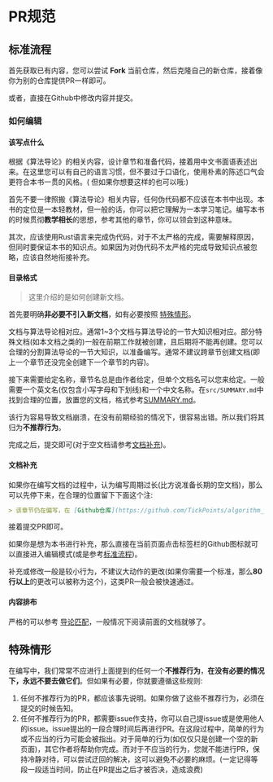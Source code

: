 # PR规范
## 标准流程
首先获取已有内容，您可以尝试 **Fork** 当前仓库，然后克隆自己的新仓库，接着像你为别的仓库提供PR一样即可。

或者，直接在Github中修改内容并提交。
### 如何编辑
#### 该写点什么
根据《算法导论》的相关内容，设计章节和准备代码，接着用中文书面语表述出来。在这里您可以有自己的语言习惯，但不要过于口语化，使用朴素的陈述口气会更符合本书一贯的风格。(
但如果你想要这样的也可以哦:)

首先不要一律照搬《算法导论》相关内容，任何伪代码都不应该在本书中出现。本书的定位是一本轻教材，但一般的话，你可以把它理解为一本学习笔记。编写本书的时候贯彻**教学相长**的思想，参考其他的章节，你可以领会到这种意味。

其次，应该使用Rust语言来完成伪代码，对于不太严格的完成，需要解释原因，但同时要保证本书的知识点。如果因为对伪代码不太严格的完成导致知识点被忽略，应该自然地衔接补充。
#### 目录格式
> 这里介绍的是如何创建新文档。

首先要明确**非必要不引入新文档**，如有必要按照 [特殊情形](#特殊情形)。

文档与算法导论相对应。通常1~3个文档与算法导论的一节大知识相对应。部分特殊文档(如本文档之类的)一般在前期工作就被创建，且后期将不能再创建。您可以合理的分割算法导论的一节大知识，以准备编写。通常不建议跨章节创建文档(即上一个章节还没完全创建下一个章节的内容)。

接下来需要给定名称，章节名总是由作者给定，但单个文档名可以您来给定。一般需要一个英文名(仅包含小写字母和下划线)和一个中文名称。在`src/SUMMARY.md`中找到合理的位置，放置您的文档，格式参考[SUMMARY.md](https://rust-lang.github.io/mdBook/format/summary.html)。

该行为容易导致文档崩溃，在没有前期经验的情况下，很容易出错。所以我们将其归为**不推荐行为**。

完成之后，提交即可(对于空文档请参考[文档补充](#文档补充))。
#### 文档补充
如果你在编写文档的过程中，认为编写周期过长(比方说准备长期的空文档)，那么可以先停下来，在合理的位置留下下面这个注:
```md
> 该章节仍在偏写，在 [Github仓库](https://github.com/TickPoints/algorithm_learning) 上提交PR以为本书 [贡献内容](/pr_guide/pr_standard.md)。
```
接着提交PR即可。

如果你是想为本书进行补充，那么直接在当前页面点击标签栏的Github图标就可以直接进入编辑模式(或是参考[标准流程](#标准流程))。

补充或修改一般是较小行为，不建议大动作的更改(如果你需要一个标准，那么**80行以上**的更改可以被称为这个)，这类PR一般会被快速通过。
#### 内容排布
严格的可以参考 [导论匹配](./introductory_match.md)，一般情况下阅读前面的文档就够了。

## 特殊情形
在编写中，我们常常不应进行上面提到的任何一个**不推荐行为**，**在没有必要的情况下，永远不要去做它们**。但如果有必要，你就要遵循这些规则:
1. 任何不推荐行为的PR，都应该事先说明。如果你做了这些不推荐行为，必须在提交的时候告知。
2. 任何不推荐行为的PR，都需要issue作支持，你可以自己提issue或是使用他人的issue。issue提出的一段合理时间后再进行PR。在这段过程中，简单的行为或不应当的行为可能会被指出。对于简单的行为(如仅仅只是创建一个空的新页面)，其它作者将帮助你完成。而对于不应当的行为，您就不能进行PR，保持冷静对待，可以尝试迂回的解决，这可以避免不必要的麻烦。(一定记得等段一段适当时间，防止在PR提出之后才被否决，造成浪费)
